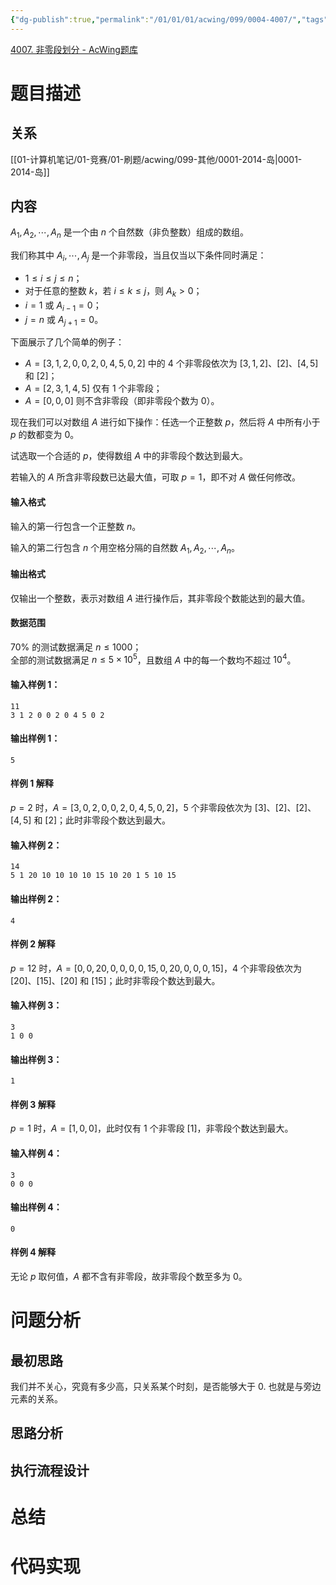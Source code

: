 ```yaml
---
{"dg-publish":true,"permalink":"/01/01/01/acwing/099/0004-4007/","tags":["personal/blog","algorithm/差分"]}
---
```


[4007. 非零段划分 - AcWing题库](https://www.acwing.com/problem/content/4010/)
# 题目描述
## 关系
[[01-计算机笔记/01-竞赛/01-刷题/acwing/099-其他/0001-2014-岛\|0001-2014-岛]]
## 内容
$A_1, A_2, \cdots, A_n$ 是一个由 $n$ 个自然数（非负整数）组成的数组。

我们称其中 $A_i, \cdots, A_j$ 是一个非零段，当且仅当以下条件同时满足：

*   $1 \le i \le j \le n$；
*   对于任意的整数 $k$，若 $i \le k \le j$，则 $A_k > 0$；
*   $i = 1$ 或 $A_{i-1} = 0$；
*   $j = n$ 或 $A_{j+1} = 0$。

下面展示了几个简单的例子：

*   $A = [3, 1, 2, 0, 0, 2, 0, 4, 5, 0, 2]$ 中的 $4$ 个非零段依次为 $[3, 1, 2]$、$[2]$、$[4, 5]$ 和 $[2]$；
*   $A = [2, 3, 1, 4, 5]$ 仅有 $1$ 个非零段；
*   $A = [0, 0, 0]$ 则不含非零段（即非零段个数为 $0$）。

现在我们可以对数组 $A$ 进行如下操作：任选一个正整数 $p$，然后将 $A$ 中所有小于 $p$ 的数都变为 $0$。

试选取一个合适的 $p$，使得数组 $A$ 中的非零段个数达到最大。

若输入的 $A$ 所含非零段数已达最大值，可取 $p=1$，即不对 $A$ 做任何修改。

#### 输入格式

输入的第一行包含一个正整数 $n$。

输入的第二行包含 $n$ 个用空格分隔的自然数 $A_1, A_2, \cdots, A_n$。

#### 输出格式

仅输出一个整数，表示对数组 $A$ 进行操作后，其非零段个数能达到的最大值。

#### 数据范围

$70\%$ 的测试数据满足 $n \le 1000$；  
全部的测试数据满足 $n \le 5 \times 10^{5}$，且数组 $A$ 中的每一个数均不超过 $10^{4}$。

#### 输入样例 1：

```
11
3 1 2 0 0 2 0 4 5 0 2
```

#### 输出样例 1：

```
5
```

#### 样例 1 解释

$p = 2$ 时，$A = [3, 0, 2, 0, 0, 2, 0, 4, 5, 0, 2]$，$5$ 个非零段依次为 $[3]$、$[2]$、$[2]$、$[4, 5]$ 和 $[2]$；此时非零段个数达到最大。

#### 输入样例 2：

```
14
5 1 20 10 10 10 10 15 10 20 1 5 10 15
```

#### 输出样例 2：

```
4
```

#### 样例 2 解释

$p = 12$ 时，$A = [0, 0, 20, 0, 0, 0, 0, 15, 0, 20, 0, 0, 0, 15]$，$4$ 个非零段依次为 $[20]$、$[15]$、$[20]$ 和 $[15]$；此时非零段个数达到最大。

#### 输入样例 3：

```
3
1 0 0
```

#### 输出样例 3：

```
1
```

#### 样例 3 解释

$p = 1$ 时，$A = [1, 0, 0]$，此时仅有 $1$ 个非零段 $[1]$，非零段个数达到最大。

#### 输入样例 4：

```
3
0 0 0
```

#### 输出样例 4：

```
0
```

#### 样例 4 解释

无论 $p$ 取何值，$A$ 都不含有非零段，故非零段个数至多为 $0$。
# 问题分析
## 最初思路
我们并不关心，究竟有多少高，只关系某个时刻，是否能够大于 0. 也就是与旁边元素的关系。
## 思路分析

## 执行流程设计

# 总结

# 代码实现
```

```